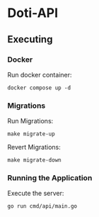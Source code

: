 # Doti-API
## Executing

### Docker

Run docker container:
```
docker compose up -d
```

### Migrations
Run Migrations:
```
make migrate-up
```
Revert Migrations:
```
make migrate-down
```

### Running the Application
Execute the server:
```
go run cmd/api/main.go
```
